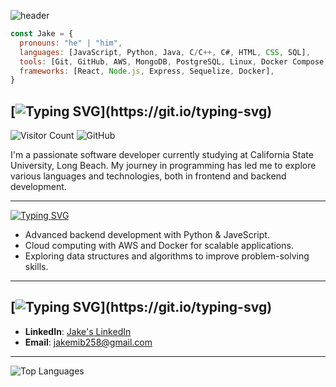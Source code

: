 ![header](https://capsule-render.vercel.app/api?type=soft&color=gradient&customColorList=0,2,3&height=200&section=header&text=🆆🅴🅻🅲🅾🅼🅴%20👋&animation=fadeIn&fontSize=95)

```javascript
const Jake = {
  pronouns: "he" | "him",
  languages: [JavaScript, Python, Java, C/C++, C#, HTML, CSS, SQL],
  tools: [Git, GitHub, AWS, MongoDB, PostgreSQL, Linux, Docker Compose, Jira, Trello, Supabase, Websocket, Agora, Hume AI],
  frameworks: [React, Node.js, Express, Sequelize, Docker],
}
```

## [![Typing SVG](https://readme-typing-svg.herokuapp.com?font=Edu+VIC+WA+NT+Beginner&weight=500&size=30&pause=1000&color=948CF7&width=435&lines=%F0%9F%9A%80+Welcome+to+My+GitHub+Profile!)](https://git.io/typing-svg) 
![Visitor Count](https://komarev.com/ghpvc/?username=backhs97&color=blue) ![GitHub](https://img.shields.io/badge/GitHub-backhs97-lightgrey)

I'm a passionate software developer currently studying at California State University, Long Beach. My journey in programming has led me to explore various languages and technologies, both in frontend and backend development.

---

[![Typing SVG](https://readme-typing-svg.herokuapp.com?font=Edu+VIC+WA+NT+Beginner&weight=500&size=30&pause=1000&color=62E12C&width=435&lines=%F0%9F%8C%B1+Currently+Learning)](https://git.io/typing-svg)

- Advanced backend development with Python & JaveScript.
- Cloud computing with AWS and Docker for scalable applications.
- Exploring data structures and algorithms to improve problem-solving skills.

---

## [![Typing SVG](https://readme-typing-svg.herokuapp.com?font=Edu+VIC+WA+NT+Beginner&weight=500&size=30&pause=1000&color=595F64&width=435&lines=%F0%9F%92%AC+Let's+Connect!)](https://git.io/typing-svg)

- **LinkedIn**: [Jake's LinkedIn](https://www.linkedin.com/in/jake-back/)
- **Email**: [jakemib258@gmail.com](mailto:jakemib258@gmail.com)

---

![Top Languages](https://github-readme-stats.vercel.app/api/top-langs/?username=backhs97&layout=compact&theme=radical)
